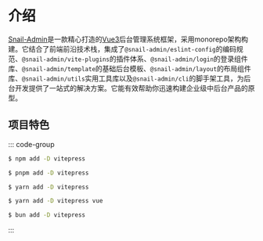 # 介绍

[Snail-Admin](https://github.com/hu-snail/snail-admin)是一款精心打造的[Vue3](https://cn.vuejs.org/)后台管理系统框架，采用monorepo架构构建。它结合了前端前沿技术栈，集成了`@snail-admin/eslint-config`的编码规范、`@snail-admin/vite-plugins`的插件体系、`@snail-admin/login`的登录组件库、`@snail-admin/template`的基础后台模板、`@snail-admin/layout`的布局组件库、`@snail-admin/utils`实用工具库以及`@snail-admin/cli`的脚手架工具，为后台开发提供了一站式的解决方案。它能有效帮助你迅速构建企业级中后台产品的原型。

## 项目特色
::: code-group

```sh [npm]
$ npm add -D vitepress
```

```sh [pnpm]
$ pnpm add -D vitepress
```

```sh [yarn]
$ yarn add -D vitepress
```

```sh [yarn (pnp)]
$ yarn add -D vitepress vue
```

```sh [bun]
$ bun add -D vitepress
```

:::
